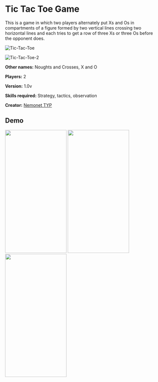 # Tic Tac Toe Game

This is a game in which two players alternately put Xs and Os in compartments of a figure formed by two vertical lines crossing two horizontal lines and each tries to get a row of three Xs or three Os before the opponent does.



![Tic-Tac-Toe](https://user-images.githubusercontent.com/79866006/127279507-8e152539-9aaf-409a-9c5c-06543668492c.png)


![Tic-Tac-Toe-2](https://user-images.githubusercontent.com/79866006/127279523-4f6bdc08-a234-4cb4-9291-613611209062.png)



**Other names:** Noughts and Crosses, X and O

**Players:**	2

**Version:**    1.0v

**Skills required:** Strategy, tactics, observation

**Creator:** <a href="https://github.com/The-Young-Programmer/">Nemonet TYP</a>


## Demo

<img src="https://user-images.githubusercontent.com/79866006/220214411-45b2ccce-81fe-4336-93d7-559ecc2e8a2d.jpg" width="200" height="400">
<img src="https://user-images.githubusercontent.com/79866006/220214827-35d933ba-58e5-49ba-96a1-52978b75a88e.jpg" width="200" height="400">
<img src="https://user-images.githubusercontent.com/79866006/220215022-235644b1-42c5-49c6-83e2-640a28bbdb10.jpg" width="200" height="400">




